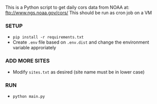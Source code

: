 This is a Python script to get daily cors data from NOAA at: ftp://www.ngs.noaa.gov/cors/
This should be run as cron job on a VM

### SETUP

- `pip install -r requirements.txt`
- Create `.env` file based on `.env.dist` and change the environment variable approriately

### ADD MORE SITES

- Modify `sites.txt` as desired (site name must be in lower case)

### RUN

- `python main.py`
